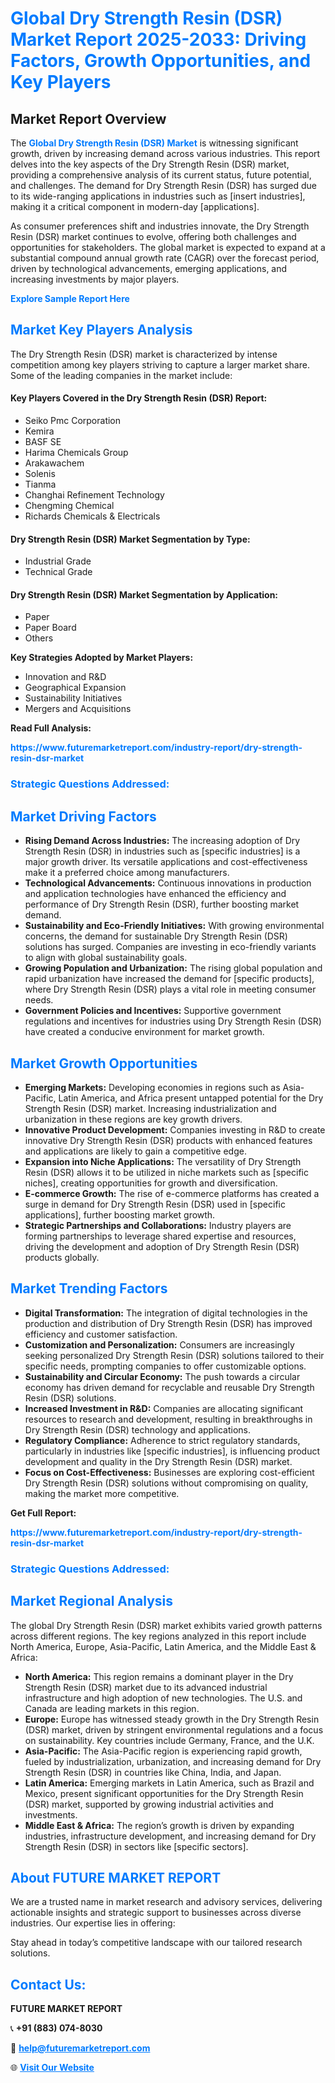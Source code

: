 <h1 style="color: #007BFF;">Global Dry Strength Resin (DSR) Market Report 2025-2033: Driving Factors, Growth Opportunities, and Key Players</h1>

<section id="overview">
<h2>Market Report Overview</h2>
<p>The <a href="https://www.futuremarketreport.com/industry-report/dry-strength-resin-dsr-market" style="color: #007BFF; text-decoration: none;"><strong>Global Dry Strength Resin (DSR) Market</strong></a> is witnessing significant growth, driven by increasing demand across various industries. This report delves into the key aspects of the Dry Strength Resin (DSR) market, providing a comprehensive analysis of its current status, future potential, and challenges. The demand for Dry Strength Resin (DSR) has surged due to its wide-ranging applications in industries such as [insert industries], making it a critical component in modern-day [applications].</p>
<p>As consumer preferences shift and industries innovate, the Dry Strength Resin (DSR) market continues to evolve, offering both challenges and opportunities for stakeholders. The global market is expected to expand at a substantial compound annual growth rate (CAGR) over the forecast period, driven by technological advancements, emerging applications, and increasing investments by major players.</p>
</section>

<section id="overview">
<p><a href="https://www.futuremarketreport.com/request-sample/reportId=103819" style="color: #007BFF; text-decoration: none;"><strong>Explore Sample Report Here</strong></a></p>
</section>

<section id="key-players">
<h2 style="color: #007BFF;">Market Key Players Analysis</h2>
<p>The Dry Strength Resin (DSR) market is characterized by intense competition among key players striving to capture a larger market share. Some of the leading companies in the market include:</p>
<h4>Key Players Covered in the Dry Strength Resin (DSR) Report:</h4>
<ul><li>Seiko Pmc Corporation</li><li>Kemira</li><li>BASF SE</li><li>Harima Chemicals Group</li><li>Arakawachem</li><li>Solenis</li><li>Tianma</li><li>Changhai Refinement Technology</li><li>Chengming Chemical</li><li>Richards Chemicals &amp; Electricals</li></ul>
<h4>Dry Strength Resin (DSR) Market Segmentation by Type:</h4>
<ul><li>Industrial Grade</li><li>Technical Grade</li></ul>

<h4>Dry Strength Resin (DSR) Market Segmentation by Application:</h4>
<ul><li>Paper</li><li>Paper Board</li><li>Others</li></ul>
<p><strong>Key Strategies Adopted by Market Players:</strong></p>
<ul>
<li>Innovation and R&D</li>
<li>Geographical Expansion</li>
<li>Sustainability Initiatives</li>
<li>Mergers and Acquisitions</li>
</ul>
</section>

<section>
<p><strong>Read Full Analysis: </strong></p><a href="https://www.futuremarketreport.com/industry-report/dry-strength-resin-dsr-market" style="color: #007BFF; text-decoration: none;"><strong>https://www.futuremarketreport.com/industry-report/dry-strength-resin-dsr-market</strong></a>
<h3 style="color: #007BFF;">Strategic Questions Addressed:</h3>
</section>

<section id="driving-factors">
<h2 style="color: #007BFF;">Market Driving Factors</h2>
<ul>
<li><strong>Rising Demand Across Industries:</strong> The increasing adoption of Dry Strength Resin (DSR) in industries such as [specific industries] is a major growth driver. Its versatile applications and cost-effectiveness make it a preferred choice among manufacturers.</li>
<li><strong>Technological Advancements:</strong> Continuous innovations in production and application technologies have enhanced the efficiency and performance of Dry Strength Resin (DSR), further boosting market demand.</li>
<li><strong>Sustainability and Eco-Friendly Initiatives:</strong> With growing environmental concerns, the demand for sustainable Dry Strength Resin (DSR) solutions has surged. Companies are investing in eco-friendly variants to align with global sustainability goals.</li>
<li><strong>Growing Population and Urbanization:</strong> The rising global population and rapid urbanization have increased the demand for [specific products], where Dry Strength Resin (DSR) plays a vital role in meeting consumer needs.</li>
<li><strong>Government Policies and Incentives:</strong> Supportive government regulations and incentives for industries using Dry Strength Resin (DSR) have created a conducive environment for market growth.</li>
</ul>
</section>

<section id="growth-opportunities">
<h2 style="color: #007BFF;">Market Growth Opportunities</h2>
<ul>
<li><strong>Emerging Markets:</strong> Developing economies in regions such as Asia-Pacific, Latin America, and Africa present untapped potential for the Dry Strength Resin (DSR) market. Increasing industrialization and urbanization in these regions are key growth drivers.</li>
<li><strong>Innovative Product Development:</strong> Companies investing in R&D to create innovative Dry Strength Resin (DSR) products with enhanced features and applications are likely to gain a competitive edge.</li>
<li><strong>Expansion into Niche Applications:</strong> The versatility of Dry Strength Resin (DSR) allows it to be utilized in niche markets such as [specific niches], creating opportunities for growth and diversification.</li>
<li><strong>E-commerce Growth:</strong> The rise of e-commerce platforms has created a surge in demand for Dry Strength Resin (DSR) used in [specific applications], further boosting market growth.</li>
<li><strong>Strategic Partnerships and Collaborations:</strong> Industry players are forming partnerships to leverage shared expertise and resources, driving the development and adoption of Dry Strength Resin (DSR) products globally.</li>
</ul>
</section>

<section id="trending-factors">
<h2 style="color: #007BFF;">Market Trending Factors</h2>
<ul>
<li><strong>Digital Transformation:</strong> The integration of digital technologies in the production and distribution of Dry Strength Resin (DSR) has improved efficiency and customer satisfaction.</li>
<li><strong>Customization and Personalization:</strong> Consumers are increasingly seeking personalized Dry Strength Resin (DSR) solutions tailored to their specific needs, prompting companies to offer customizable options.</li>
<li><strong>Sustainability and Circular Economy:</strong> The push towards a circular economy has driven demand for recyclable and reusable Dry Strength Resin (DSR) solutions.</li>
<li><strong>Increased Investment in R&D:</strong> Companies are allocating significant resources to research and development, resulting in breakthroughs in Dry Strength Resin (DSR) technology and applications.</li>
<li><strong>Regulatory Compliance:</strong> Adherence to strict regulatory standards, particularly in industries like [specific industries], is influencing product development and quality in the Dry Strength Resin (DSR) market.</li>
<li><strong>Focus on Cost-Effectiveness:</strong> Businesses are exploring cost-efficient Dry Strength Resin (DSR) solutions without compromising on quality, making the market more competitive.</li>
</ul>
</section>

<section>
<p><strong>Get Full Report: </strong></p><a href="https://www.futuremarketreport.com/industry-report/dry-strength-resin-dsr-market" style="color: #007BFF; text-decoration: none;"><strong>https://www.futuremarketreport.com/industry-report/dry-strength-resin-dsr-market</strong></a>
<h3 style="color: #007BFF;">Strategic Questions Addressed:</h3>
</section>


<section id="regional-analysis">
<h2 style="color: #007BFF;">Market Regional Analysis</h2>
<p>The global Dry Strength Resin (DSR) market exhibits varied growth patterns across different regions. The key regions analyzed in this report include North America, Europe, Asia-Pacific, Latin America, and the Middle East & Africa:</p>
<ul>
<li><strong>North America:</strong> This region remains a dominant player in the Dry Strength Resin (DSR) market due to its advanced industrial infrastructure and high adoption of new technologies. The U.S. and Canada are leading markets in this region.</li>
<li><strong>Europe:</strong> Europe has witnessed steady growth in the Dry Strength Resin (DSR) market, driven by stringent environmental regulations and a focus on sustainability. Key countries include Germany, France, and the U.K.</li>
<li><strong>Asia-Pacific:</strong> The Asia-Pacific region is experiencing rapid growth, fueled by industrialization, urbanization, and increasing demand for Dry Strength Resin (DSR) in countries like China, India, and Japan.</li>
<li><strong>Latin America:</strong> Emerging markets in Latin America, such as Brazil and Mexico, present significant opportunities for the Dry Strength Resin (DSR) market, supported by growing industrial activities and investments.</li>
<li><strong>Middle East & Africa:</strong> The region’s growth is driven by expanding industries, infrastructure development, and increasing demand for Dry Strength Resin (DSR) in sectors like [specific sectors].</li>
</ul>
</section>

<footer>
<h2 style="color: #007BFF;">About FUTURE MARKET REPORT</h2>
<p>We are a trusted name in market research and advisory services, delivering actionable insights and strategic support to businesses across diverse industries. Our expertise lies in offering:</p>

<p>Stay ahead in today’s competitive landscape with our tailored research solutions.</p>

<h2 style="color: #007BFF;">Contact Us:</h2>
<p><strong>FUTURE MARKET REPORT</strong></p>
<p>📞 <strong>+91 (883) 074-8030</strong></p>
<p>📧 <strong><a href="mailto:help@futuremarketreport.com" style="color: #007BFF;">help@futuremarketreport.com</a></strong></p>
<p>🌐 <strong><a href="https://www.futuremarketreport.com/" style="color: #007BFF;">Visit Our Website</a></strong></p>
</footer>